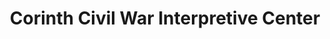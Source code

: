 ---
layout: repo
title: "Corinth Civil War Interpretive Center"
id: 23798
permalink: repos/23798/
---